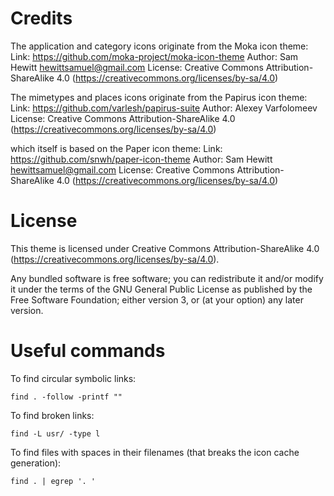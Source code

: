 
Credits
=======

The application and category icons originate from the Moka icon theme:
	Link: https://github.com/moka-project/moka-icon-theme
	Author: Sam Hewitt <hewittsamuel@gmail.com>
	License: Creative Commons Attribution-ShareAlike 4.0 (https://creativecommons.org/licenses/by-sa/4.0)

The mimetypes and places icons originate from the Papirus icon theme:
	Link: https://github.com/varlesh/papirus-suite
	Author: Alexey Varfolomeev
	License: Creative Commons Attribution-ShareAlike 4.0 (https://creativecommons.org/licenses/by-sa/4.0)

which itself is based on the Paper icon theme:
	Link: https://github.com/snwh/paper-icon-theme
	Author: Sam Hewitt <hewittsamuel@gmail.com>
	License: Creative Commons Attribution-ShareAlike 4.0 (https://creativecommons.org/licenses/by-sa/4.0)

License
=======

This theme is licensed under Creative Commons Attribution-ShareAlike 4.0 (https://creativecommons.org/licenses/by-sa/4.0).

Any bundled software is free software; you can redistribute it and/or modify it under the terms of the GNU General Public License as published by the Free Software Foundation; either version 3, or (at your option) any later version.

Useful commands
===============

To find circular symbolic links:

	find . -follow -printf ""

To find broken links:

	find -L usr/ -type l

To find files with spaces in their filenames (that breaks the icon cache generation):

	find . | egrep '. '
